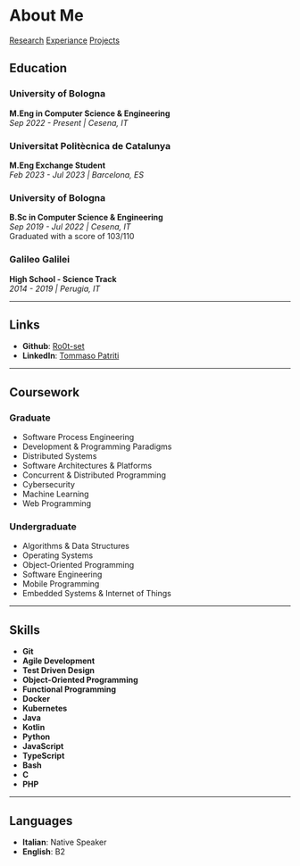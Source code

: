 # About Me
[Research](/research)
[Experiance](/experiance)
[Projects](/projects)
## Education

### University of Bologna
**M.Eng in Computer Science & Engineering**  
*Sep 2022 - Present | Cesena, IT*

### Universitat Politècnica de Catalunya
**M.Eng Exchange Student**  
*Feb 2023 - Jul 2023 | Barcelona, ES*

### University of Bologna
**B.Sc in Computer Science & Engineering**  
*Sep 2019 - Jul 2022 | Cesena, IT*  
Graduated with a score of 103/110

### Galileo Galilei
**High School - Science Track**  
*2014 - 2019 | Perugia, IT*

---

## Links

- **Github**: [Ro0t-set](https://github.com/Ro0t-set)
- **LinkedIn**: [Tommaso Patriti](https://www.linkedin.com/in/tommaso-patriti)

---

## Coursework

### Graduate
- Software Process Engineering
- Development & Programming Paradigms
- Distributed Systems
- Software Architectures & Platforms
- Concurrent & Distributed Programming
- Cybersecurity
- Machine Learning
- Web Programming

### Undergraduate
- Algorithms & Data Structures
- Operating Systems
- Object-Oriented Programming
- Software Engineering
- Mobile Programming
- Embedded Systems & Internet of Things

---

## Skills

- **Git**
- **Agile Development**
- **Test Driven Design**
- **Object-Oriented Programming**
- **Functional Programming**
- **Docker**
- **Kubernetes**
- **Java**
- **Kotlin**
- **Python**
- **JavaScript**
- **TypeScript**
- **Bash**
- **C**
- **PHP**

---

## Languages

- **Italian**: Native Speaker
- **English**: B2

